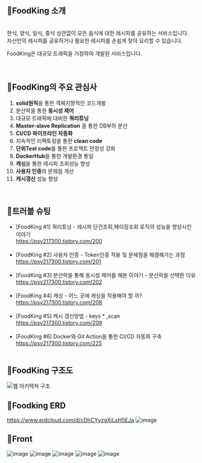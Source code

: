 ## 🍳FoodKing 소개
<br>
한식, 양식, 일식, 중식 상관없이 모든 음식에 대한 레시피를 공유하는 서비스입니다.<br>
자신만의 레시피를 공유하거나 필요한 레시피를 손쉽게 찾아 요리할 수 있습니다.<br>

FoodKing은 대규모 트래픽을 가정하여 개발된 서비스입니다.<br>
<br>
<br>

## 🍳FoodKing의 주요 관심사
1. <strong>solid원칙</strong>을 통한 객체지향적인 코드개발<br>
2. 분산락을 통한 <strong>동시성 제어</strong><br>
3. 대규모 트래픽에 대비한 <strong>쿼리튜닝</strong><br>
4. <strong>Master-slave Replication</strong> 을 통한 DB부하 분산<br>
5. <strong>CI/CD 파이프라인 자동화</strong><br>
6. 지속적인 리팩토링을 통한 <strong>clean code</strong><br>
7. <strong>단위Test code</strong>를 통한 프로젝트 안정성 강화<br>
8. <strong>DockerHub</strong>을 통한 개발환경 통일<br>
9. <strong>캐싱</strong>을 통한 레시피 조회성능 향상<br>
10. <strong>사용자 인증</strong>의 문제점 개선<br>
11. <strong>캐시갱신</strong> 성능 향상<br>

<br>

## 🍳트러블 슈팅
- [FoodKing #1] 쿼리튜닝 - 레시피 단건조회,페이징조회 로직의 성능을 향상시킨 이야기<br>
  https://psy217300.tistory.com/200<br><br>
- [FoodKing #2] 사용자 인증 - Token인증 적용 및 문제점을 해결해가는 과정<br>
  https://psy217300.tistory.com/201<br><br>
- [FoodKing #3] 분산락을 통해 동시성 제어를 해본 이야기 - 분산락을 선택한 이유<br>
  https://psy217300.tistory.com/202<br><br>
- [FoodKing #4] 캐싱 - 어느 곳에 캐싱을 적용해야 할 까?<br>
  https://psy217300.tistory.com/208<br><br>
- [FoodKing #5] 캐시 갱신방법 - keys * ,scan<br>
  https://psy217300.tistory.com/209<br><br>
- [FoodKing #6] Docker와 Git Action을 통한 CI/CD 자동화 구축<br>
  https://psy217300.tistory.com/225<br>
  <br>

## 🍳FoodKing 구조도

![웹 아키텍쳐 구조](https://github.com/user-attachments/assets/a9df8fe6-ff9a-414d-9cd3-b9245f88cf4e)

## 🍳Foodking ERD

https://www.erdcloud.com/d/cDhCYyzgXiLxH5EJa
![image](https://github.com/user-attachments/assets/0dc9fb3f-3ddc-4ccb-97e9-acf6cab8c545)

## 🍳Front

![image](https://github.com/user-attachments/assets/5a482f5d-ea72-4661-87c9-dced46c6ff7c)
![image](https://github.com/user-attachments/assets/6db6a19a-5da5-4280-9920-68da5a76f5fb)
![image](https://github.com/user-attachments/assets/b5495a9e-71c2-4f0f-84e4-01eaf8090941)
![image](https://github.com/user-attachments/assets/ea26c372-f860-4d8e-8423-23c4073cde61)
![image](https://github.com/user-attachments/assets/992a3c7d-07fb-4977-bbbb-98f7c92f2e9f)













